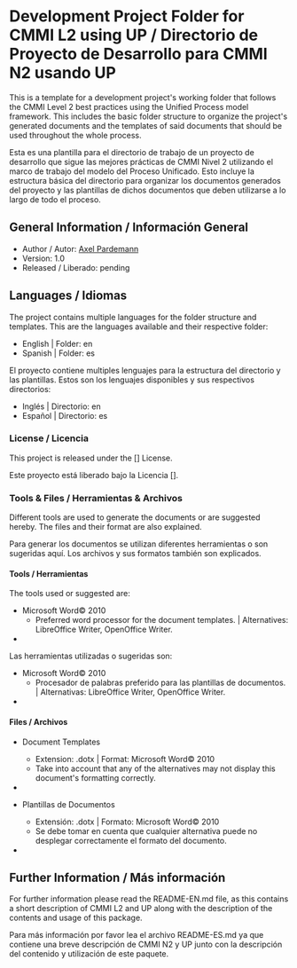 # Development Project Folder for CMMI L2 using UP / Directorio de Proyecto de Desarrollo para CMMI N2 usando UP

This is a template for a development project's working folder that follows the CMMI Level 2 best practices using the Unified Process model framework. This includes the basic folder structure to organize the project's generated documents and the templates of said documents that should be used throughout the whole process.

Esta es una plantilla para el directorio de trabajo de un proyecto de desarrollo que sigue las mejores prácticas de CMMI Nivel 2 utilizando el marco de trabajo del modelo del Proceso Unificado. Esto incluye la estructura básica del directorio para organizar los documentos generados del proyecto y las plantillas de dichos documentos que deben utilizarse a lo largo de todo el proceso.

## General Information / Información General

* Author / Autor: [Axel Pardemann](http://axelitus.mx)
* Version: 1.0
* Released / Liberado: pending

## Languages / Idiomas

The project contains multiple languages for the folder structure and templates. This are the languages available and their respective folder:

* English | Folder: en
* Spanish | Folder: es

El proyecto contiene multiples lenguajes para la estructura del directorio y las plantillas. Estos son los lenguajes disponibles y sus respectivos directorios:

* Inglés | Directorio: en
* Español | Directorio: es

### License / Licencia

This project is released under the [] License.

Este proyecto está liberado bajo la Licencia [].

### Tools & Files / Herramientas & Archivos

Different tools are used to generate the documents or are suggested hereby. The files and their format are also explained.

Para generar los documentos se utilizan diferentes herramientas o son sugeridas aquí. Los archivos y sus formatos también son explicados.

#### Tools / Herramientas

The tools used or suggested are:

* Microsoft Word&copy; 2010
	* Preferred word processor for the document templates. | Alternatives: LibreOffice Writer, OpenOffice Writer.
* 

Las herramientas utilizadas o sugeridas son:

* Microsoft Word&copy; 2010
	* Procesador de palabras preferido para las plantillas de documentos. | Alternativas: LibreOffice Writer, OpenOffice Writer.
*

#### Files / Archivos

* Document Templates
	* Extension: .dotx | Format: Microsoft Word&copy; 2010
	* Take into account that any of the alternatives may not display this document's formatting correctly.
* 

* Plantillas de Documentos
	* Extensión: .dotx | Formato: Microsoft Word&copy; 2010
	* Se debe tomar en cuenta que cualquier alternativa puede no desplegar correctamente el formato del documento.
* 

## Further Information / Más información

For further information please read the README-EN.md file, as this contains a short description of CMMI L2 and UP along with the description of the contents and usage of this package.

Para más información por favor lea el archivo README-ES.md ya que contiene una breve descripción de CMMI N2 y UP junto con la descripción del contenido y utilización de este paquete.
